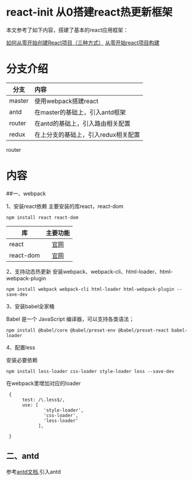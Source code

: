 # react-init 从0搭建react热更新框架



本文参考了如下内容，搭建了基本的react应用框架：

[如何从零开始创建React项目（三种方式）](https://www.jianshu.com/p/68e849768d8e)
[从零开始react项目构建](https://www.jianshu.com/p/ccdb52ac6a41)

# 分支介绍

| 分支  | 内容 |
| ----   | :---- |
| master  | 使用webpack搭建react |
|antd  | 在master的基础上，引入antd框架 |
|router  | 在antd的基础上，引入路由相关配置 |
|redux  | 在上分支的基础上，引入redux相关配置 |



router

# 内容
##一、webpack

1、安装react依赖
主要安装的库react，react-dom

```
npm install react react-dom
```


| 库  | 主要功能 |
| ----   | :----: |
| react  | [官网](https://react.docschina.org/docs/react-api.html) |
| react-dom  | [官网](https://react.docschina.org/docs/react-dom.html) |

2、支持动态热更新
安装webpack、webpack-cli、html-loader、html-webpack-plugin

```
npm install webpack webpack-cli html-loader html-webpack-plugin --save-dev
```

3、安装babel全家桶

Babel 是一个 JavaScript 编译器，可以支持各类语法；

```
npm install @babel/core @babel/preset-env @babel/preset-react babel-loader
```

4、配置less

安装必要依赖
```
npm install less-loader css-loader style-loader less --save-dev
```

在webpack里增加对应的loader
```
 {
      test: /\.less$/,
      use: [
              'style-loader',
              'css-loader',
              'less-loader'
            ],          

 }

```
## 二、antd
 
参考[antd文档](https://ant.design/docs/react/introduce-cn),引入antd





 
